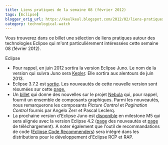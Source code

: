 ```yaml
---
title: Liens pratiques de la semaine 08 (février 2012)
tags: [Eclipse]
blogger_orig_url: https://keulkeul.blogspot.com/2012/02/liens-pratiques-de-la-semaine.html
category: technological-watch
---
```


Vous trouverez dans ce billet une sélection de liens pratiques autour des technologies Eclipse qui m'ont particulièrement intéressées cette semaine 08 (février 2012).

Eclipse

* Pour rappel, en juin 2012 sortira la version Eclipse Juno. Le nom de la version qui suivra Juno sera [Kepler](http://www.h-online.com/open/news/item/Eclipse-Juno-s-successor-will-be-named-Kepler-1422678.html). Elle sortira aux alentours de juin 2013.
* Eclipse 3.7.2 est [sortie](http://eclipse.org/downloads/). Les nouveautés de cette nouvelle version sont résumées sur cette [page.](http://www.eclipse.org/eclipse/development/readme_eclipse_3.7.2.html)
* Un [billet](http://industrial-tsi-wim.blogspot.com/2012/02/news-from-nebula.html) qui donne des nouvelles sur le projet [Nebula](http://www.eclipse.org/nebula/) qui, pour rappel, fournit un ensemble de composants graphiques. Parmi les nouveautés, nous remarquerons les composants _Picture Control_ et _Pagination Control_ fournis par Angelo Zerr et Pascal Leclerq. 
* La prochaine version d'Eclipse Juno est [disponible](http://eclipsesource.com/blogs/2012/02/03/eclipse-epp-juno-m5/) en milestone M5 qui sera alignée avec la version Eclipse 4.2 ([page](http://download.eclipse.org/eclipse/downloads/drops4/S-4.2M5-201201271145/eclipse-news-M5.html) des nouveautés et [page](http://download.eclipse.org/eclipse/downloads/drops4/S-4.2M5-201201271145/index.php) de téléchargement). A noter également que l'outil de recommandations de code ([Eclipse Code Recommenders](http://www.eclipse.org/recommenders/)) sera intégré dans les distributions pour le développement d'Eclipse RCP et RAP.